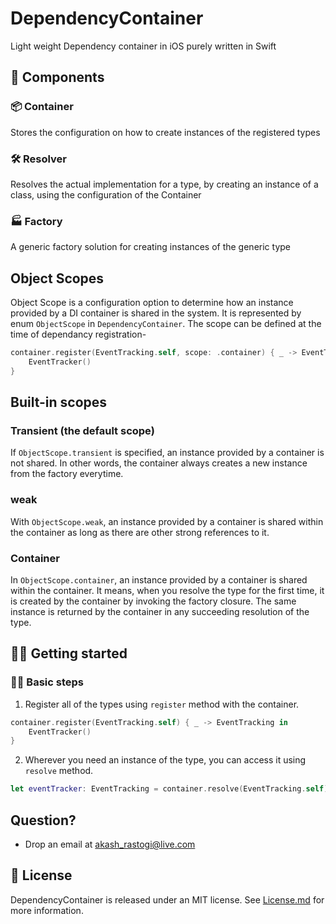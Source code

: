 # DependencyContainer
Light weight Dependency container in iOS purely written in Swift

## 🔩 Components

### 📦 Container

Stores the configuration on how to create instances of the registered types

### 🛠️ Resolver

Resolves the actual implementation for a type, by creating an instance of a class, using the configuration of the Container

### 🏭 Factory

A generic factory solution for creating instances of the generic type

## Object Scopes

Object Scope is a configuration option to determine how an instance provided by a DI container is shared in the system. It is represented by enum `ObjectScope` in `DependencyContainer`.
The scope can be defined at the time of dependancy registration-
```swift
container.register(EventTracking.self, scope: .container) { _ -> EventTracking in
	EventTracker()
}
```

## Built-in scopes
### Transient (the default scope)

If `ObjectScope.transient` is specified, an instance provided by a container is not shared. In other words, the container always creates a new instance from the factory everytime.

### weak

With `ObjectScope.weak`, an instance provided by a container is shared within the container as long as there are other strong references to it.

### Container

In `ObjectScope.container`, an instance provided by a container is shared within the container. It means, when you resolve the type for the first time, it is created by the container by invoking the factory closure. The same instance is returned by the container in any succeeding resolution of the type.

## 🏃‍♀️ Getting started
### 🚶‍♀️ Basic steps

1. Register all of the types using `register` method with the container.


```swift
container.register(EventTracking.self) { _ -> EventTracking in
	EventTracker()
}
```

2. Wherever you need an instance of the type, you can access it using `resolve` method.

```swift
let eventTracker: EventTracking = container.resolve(EventTracking.self)
```

## Question?

- Drop an email at [akash_rastogi@live.com](mailto:akash_rastogi@live.com)

## 📃 License

DependencyContainer is released under an MIT license. See [License.md](https://github.com/akashrastogi/DependencyContainer/blob/master/LICENSE) for more information.
